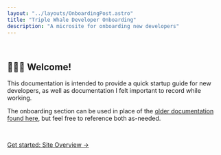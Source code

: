 ```yaml
---
layout: "../layouts/OnboardingPost.astro"
title: "Triple Whale Developer Onboarding"
description: "A microsite for onboarding new developers"
---
```


<style>
  time, .toc { display: none !important }
</style>

<br> 

## 🐳🐳🐳 Welcome!

This documentation is intended to provide a quick startup guide for new developers, as well as documentation I felt important to record while working.

The onboarding section can be used in place of the [older documentation found here](https://docs.google.com/document/d/1FxmH7eIDj0x3-BvxqiavkDCKvpjidL0aLaGz4Ray_dY/edit#), but feel free to reference both as-needed.

<br>

[Get started: Site Overview &rarr;](/onboarding/site-overview)